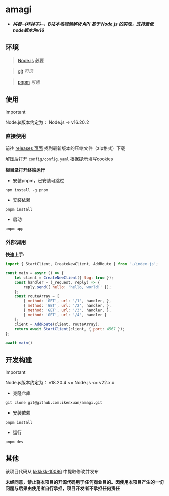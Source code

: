 # amagi
* **_~~抖音（坏掉了）~~、B站本地视频解析 API 基于 Node.js 的实现，支持最低node版本为v16_**

## 环境
> [Node.js](https://nodejs.org) **必要**

> [git](https://git-scm.com) _可选_

> [pnpm](https://pnpm.io) _可选_

## 使用
> [!IMPORTANT]
> Node.js版本约定为：
> Node.js => v16.20.2

### 直接使用
前往 [releases 页面](https://github.com/ikenxuan/amagi/releases) 找到最新版本的压缩文件（zip格式）下载

解压后打开 `config/config.yaml` 根据提示填写cookies

**根目录打开终端运行**

* 安装pnpm，已安装可跳过
```
npm install -g pnpm
```
* 安装依赖
```
pnpm install
```
* 启动
```
pnpm app
```

### 外部调用
**快速上手:**
```js
import { StartClient, CreateNewClient, AddRoute } from './index.js';

const main = async () => {
    let client = CreateNewClient({ log: true });
    const handler = (_request, reply) => {
        reply.send({ hello: 'hello, world!' });
    };
    const routeArray = [
        { method: 'GET', url: '/1', handler, },
        { method: 'GET', url: '/2', handler, },
        { method: 'GET', url: '/3', handler, },
        { method: 'GET', url: '/4', handler }
    ];
    client = AddRoute(client, routeArray);
    return await StartClient(client, { port: 4567 });
};

await main()
```
## 开发构建
> [!IMPORTANT]
> Node.js版本约定为：
> v18.20.4 <= Node.js  <= v22.x.x
* 克隆仓库
```
git clone git@github.com:ikenxuan/amagi.git
```
* 安装依赖
```
pnpm install
```
* 运行
```
pnpm dev
```

## 其他
该项目代码从 [kkkkkk-10086](https://github.com/ikenxuan/kkkkkk-10086) 中提取修改并发布

**未经同意，禁止将本项目的开源代码用于任何商业目的。因使用本项目产生的一切问题与后果由使用者自行承担，项目开发者不承担任何责任**